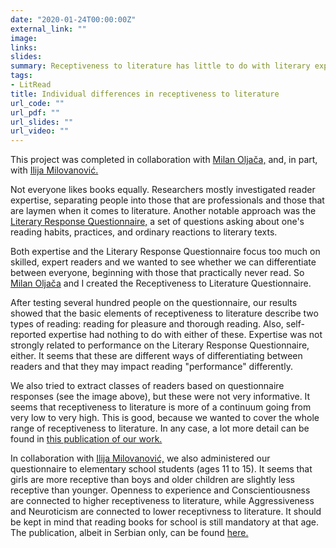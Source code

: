 ```yaml
---
date: "2020-01-24T00:00:00Z"
external_link: ""
image:
links:
slides:
summary: Receptiveness to literature has little to do with literary expertise
tags:
- LitRead
title: Individual differences in receptiveness to literature
url_code: ""
url_pdf: ""
url_slides: ""
url_video: ""
---
```


This project was completed in collaboration with [Milan Oljača,](http://www.blizanci.rs/tim_oljaca.php) and, in part, with [Ilija Milovanović.](https://scholar.google.com/citations?user=m1KBaicAAAAJ&hl=sr&oi=ao)

Not everyone likes books equally. Researchers mostly investigated reader expertise, separating people into those that are professionals and those that are laymen when it comes to literature. Another notable approach was the [Literary Response Questionnaire,](https://sites.ualberta.ca/~dmiall/MiallPub/Miall_Kuiken_LRQ_95.htm) a set of questions asking about one's reading habits, practices, and ordinary reactions to literary texts.

Both expertise and the Literary Response Questionnaire focus too much on skilled, expert readers and we wanted to see whether we can differentiate between everyone, beginning with those that practically never read. So [Milan Oljača](http://www.blizanci.rs/tim_oljaca.php) and I created the Receptiveness to Literature Questionnaire.

After testing several hundred people on the questionnaire, our results showed that the basic elements of receptiveness to literature describe two types of reading: reading for pleasure and thorough reading. Also, self-reported expertise had nothing to do with either of these. Expertise was not strongly related to performance on the Literary Response Questionnaire, either. It seems that these are different ways of differentiating between readers and that they may impact reading "performance" differently.

We also tried to extract classes of readers based on questionnaire responses (see the image above), but these were not very informative. It seems that receptiveness to literature is more of a continuum going from very low to very high. This is good, because we wanted to cover the whole range of receptiveness to literature. In any case, a lot more detail can be found in [this publication of our work.](https://scindeks.ceon.rs/article.aspx?artid=0048-57051902179N)

In collaboration with [Ilija Milovanović,](https://scholar.google.com/citations?user=m1KBaicAAAAJ&hl=sr&oi=ao) we also administered our questionnaire to elementary school students (ages 11 to 15). It seems that girls are more receptive than boys and older children are slightly less receptive than younger. Openness to experience and Conscientiousness are connected to higher receptiveness to literature, while Aggressiveness and Neuroticism are connected to lower receptivness to literature. It should be kept in mind that reading books for school is still mandatory at that age. The publication, albeit in Serbian only, can be found [here.](http://scindeks.ceon.rs/article.aspx?query=ARTAU%26and%26Nenadi%25c4%2587%2bFilip&page=1&sort=1&stype=0&backurl=%2fSearchResults.aspx%3fquery%3dARTAU%2526and%2526Nenadi%2525c4%252587%252bFilip%26page%3d0%26sort%3d1%26stype%3d0)
